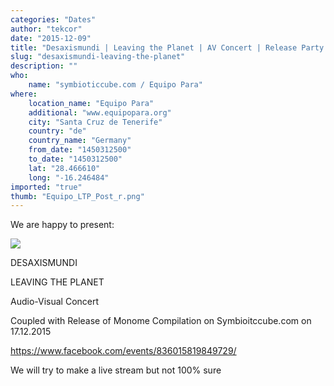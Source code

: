 ```yaml
---
categories: "Dates"
author: "tekcor"
date: "2015-12-09"
title: "Desaxismundi | Leaving the Planet | AV Concert | Release Party 17.12. Santa Cruz de Tenerife"
slug: "desaxismundi-leaving-the-planet"
description: ""
who: 
    name: "symbioticcube.com / Equipo Para"
where: 
    location_name: "Equipo Para"
    additional: "www.equipopara.org"
    city: "Santa Cruz de Tenerife"
    country: "de"
    country_name: "Germany"
    from_date: "1450312500"
    to_date: "1450312500"
    lat: "28.466610"
    long: "-16.246484"
imported: "true"
thumb: "Equipo_LTP_Post_r.png"
---
```



We are happy to present:

![](Equipo_LTP_Post_r.png) 





DESAXISMUNDI

LEAVING THE PLANET

Audio-Visual Concert

Coupled with Release of Monome Compilation on Symbioitccube.com on 17.12.2015

https://www.facebook.com/events/836015819849729/

We will try to make a live stream but not 100% sure

### 

